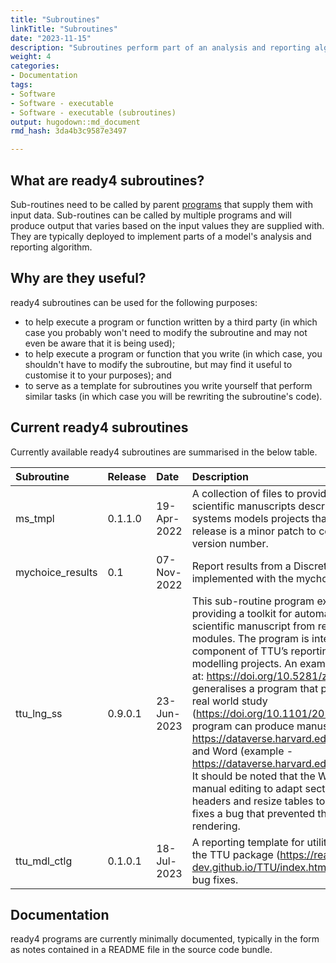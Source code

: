 ```yaml
---
title: "Subroutines"
linkTitle: "Subroutines"
date: "2023-11-15"
description: "Subroutines perform part of an analysis and reporting algorithm."
weight: 4
categories: 
- Documentation
tags: 
- Software
- Software - executable
- Software - executable (subroutines)
output: hugodown::md_document
rmd_hash: 3da4b3c9587e3497

---
```


## What are ready4 subroutines?

Sub-routines need to be called by parent [programs](../programs) that supply them with input data. Sub-routines can be called by multiple programs and will produce output that varies based on the input values they are supplied with. They are typically deployed to implement parts of a model's analysis and reporting algorithm.

## Why are they useful?

ready4 subroutines can be used for the following purposes:

-   to help execute a program or function written by a third party (in which case you probably won't need to modify the subroutine and may not even be aware that it is being used);
-   to help execute a program or function that you write (in which case, you shouldn't have to modify the subroutine, but may find it useful to customise it to your purposes); and
-   to serve as a template for subroutines you write yourself that perform similar tasks (in which case you will be rewriting the subroutine's code).

## Current ready4 subroutines

Currently available ready4 subroutines are summarised in the below table.

<html>


<body>






<div id="header">




</div>


<table class="table table-hover table-condensed" style="margin-left: auto; margin-right: auto;">
<thead>
<tr>
<th style="text-align:left;">
Subroutine
</th>
<th style="text-align:left;">
Release
</th>
<th style="text-align:left;">
Date
</th>
<th style="text-align:left;">
Description
</th>
<th style="text-align:left;">
Source
</th>
</tr>
</thead>
<tbody>
<tr>
<td style="text-align:left;">
ms_tmpl
</td>
<td style="text-align:left;">
0.1.1.0
</td>
<td style="text-align:left;">
19-Apr-2022
</td>
<td style="text-align:left;">
A collection of files to provide a template for generating scientific
manuscripts describing open source mental health systems models projects
that use the ready4 framework.This release is a minor patch to correct
an incorrectly specified version number.
</td>
<td style="text-align:left;">
<a href="https://github.com/ready4-dev/ms_tmpl" style="     ">Dev</a> ,
<a href="https://doi.org/10.5281/zenodo.6469343" style="     ">Archive</a>
</td>
</tr>
<tr>
<td style="text-align:left;">
mychoice_results
</td>
<td style="text-align:left;">
0.1
</td>
<td style="text-align:left;">
07-Nov-2022
</td>
<td style="text-align:left;">
Report results from a Discrete Choice Experiment implemented with the
mychoice R package.
</td>
<td style="text-align:left;">
<a href="https://github.com/ready4-dev/mychoice_results" style="     ">Dev</a>,
<a href="https://doi.org/10.5281/zenodo.7297905" style="     ">Archive</a>
</td>
</tr>
<tr>
<td style="text-align:left;">
ttu_lng_ss
</td>
<td style="text-align:left;">
0.9.0.1
</td>
<td style="text-align:left;">
23-Jun-2023
</td>
<td style="text-align:left;">
This sub-routine program extends the R package TTU by providing a
toolkit for automatically authoring a first draft of a scientific
manuscript from results generated by TTU modules. The program is
intended for use and as the last component of TTU’s reporting workflow
for utility mapping modelling projects. An example of this workflow is
available at: <a href="https://doi.org/10.5281/zenodo.6116077" class="uri">https://doi.org/10.5281/zenodo.6116077</a> . This program
generalises a program that produced the manuscript for a real world
study (<a href="https://doi.org/10.1101/2021.07.07.21260129" class="uri">https://doi.org/10.1101/2021.07.07.21260129</a>). The
program can produce manuscripts in PDF / LaTex (example - <a href="https://dataverse.harvard.edu/api/access/datafile/4957407" class="uri">https://dataverse.harvard.edu/api/access/datafile/4957407</a>)
and Word (example - <a href="https://dataverse.harvard.edu/api/access/datafile/4957416" class="uri">https://dataverse.harvard.edu/api/access/datafile/4957416</a>).
It should be noted that the Word output requires some manual editing to
adapt section numbering, modify table headers and resize tables to page
boundaries.This release fixes a bug that prevented the previous version
from rendering.
</td>
<td style="text-align:left;">
<a href="https://github.com/ready4-dev/ttu_lng_ss" style="     ">Dev</a>
,
<a href="https://doi.org/10.5281/zenodo.8073451" style="     ">Archive</a>
</td>
</tr>
<tr>
<td style="text-align:left;">
ttu_mdl_ctlg
</td>
<td style="text-align:left;">
0.1.0.1
</td>
<td style="text-align:left;">
18-Jul-2023
</td>
<td style="text-align:left;">
A reporting template for utility mapping models created using the TTU
package (<a href="https://ready4-dev.github.io/TTU/index.html" class="uri">https://ready4-dev.github.io/TTU/index.html</a>). This
release includes minor bug fixes.
</td>
<td style="text-align:left;">
<a href="https://github.com/ready4-dev/ttu_mdl_ctlg" style="     ">Dev</a>,
<a href="https://doi.org/10.5281/zenodo.8157669" style="     ">Archive</a>
</td>
</tr>
</tbody>
</table>





<script>

// add bootstrap table styles to pandoc tables
function bootstrapStylePandocTables() {
  $('tr.odd').parent('tbody').parent('table').addClass('table table-condensed');
}
$(document).ready(function () {
  bootstrapStylePandocTables();
});


</script>

<!-- tabsets -->

<script>
$(document).ready(function () {
  window.buildTabsets("TOC");
});

$(document).ready(function () {
  $('.tabset-dropdown > .nav-tabs > li').click(function () {
    $(this).parent().toggleClass('nav-tabs-open');
  });
});
</script>

<!-- code folding -->


<!-- dynamically load mathjax for compatibility with self-contained -->
<script>
  (function () {
    var script = document.createElement("script");
    script.type = "text/javascript";
    script.src  = "https://mathjax.rstudio.com/latest/MathJax.js?config=TeX-AMS-MML_HTMLorMML";
    document.getElementsByTagName("head")[0].appendChild(script);
  })();
</script>

</body>
</html>

## Documentation

ready4 programs are currently minimally documented, typically in the form as notes contained in a README file in the source code bundle.

